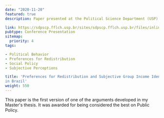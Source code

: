 ```yaml
---
date: "2020-11-20"
featured: true
description: Paper presented at the Political Science Department (USP) Graduate Student Seminar (in portuguese).

link: https://sdpscp.fflch.usp.br/sites/sdpscp.fflch.usp.br/files/inline-files/Trabalhos%20completos/Desigualdades%20e%20pol%C3%ADticas%20redistributivas/Semin%C3%A1rioDiscente2020_RodrigoMahlmeister.pdf
pubtype: Conference Presentation
sitemap:
  priority: 4
tags:

- Political Behavior
- Preferences for Redistribution
- Social Policy
- Subjective Perceptions

title: 'Preferences for Redistribution and Subjective Group Income Identification
in Brazil'
weight: 550
---
```


This paper is the first version of one of the arguments developed in my Master's thesis. It was awarded for being considered the best on Public Policy.
